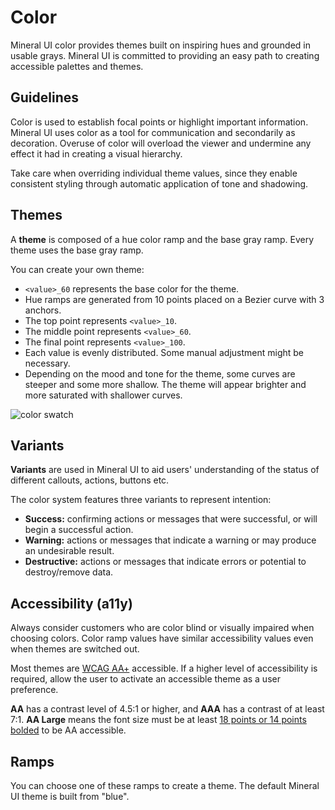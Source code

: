 # Color

Mineral UI color provides themes built on inspiring hues and grounded in usable grays.
Mineral UI is committed to providing an easy path to creating accessible palettes and themes.

## Guidelines

Color is used to establish focal points or highlight important information.
Mineral UI uses color as a tool for communication and secondarily as decoration.
Overuse of color will overload the viewer and undermine any effect it had in creating a visual hierarchy.

Take care when overriding individual theme values, since they enable consistent styling through automatic application of tone and shadowing.

## Themes

A **theme** is composed of a hue color ramp and the base gray ramp. Every theme uses the base gray ramp.

You can create your own theme:
  - `<value>_60` represents the base color for the theme.
  - Hue ramps are generated from 10 points placed on a Bezier curve with 3 anchors.
  - The top point represents `<value>_10`.
  - The middle point represents `<value>_60`.
  - The final point represents `<value>_100`.
  - Each value is evenly distributed. Some manual adjustment might be necessary.
  - Depending on the mood and tone for the theme, some curves are steeper and some more shallow. The theme will appear brighter and more saturated with shallower curves.

![color swatch](/images/color-swatch.png)

## Variants

**Variants** are used in Mineral UI to aid users' understanding of the status of different callouts, actions, buttons etc.

The color system features three variants to represent intention:
- **Success:** confirming actions or messages that were successful, or will begin a successful action.
- **Warning:** actions or messages that indicate a warning or may produce an undesirable result.
- **Destructive:** actions or messages that indicate errors or potential to destroy/remove data.

<Variants />

## Accessibility (a11y)

Always consider customers who are color blind or visually impaired when choosing colors.
Color ramp values have similar accessibility values even when themes are switched out.

Most themes are [WCAG AA+](https://www.w3.org/TR/WCAG20/) accessible. If a higher level of accessibility is required, allow the user to activate an accessible theme as a user preference.

**AA** has a contrast level of 4.5:1 or higher, and **AAA** has a contrast of at least 7:1.
**AA Large** means the font size must be at least [18 points or 14 points bolded](https://developer.paciellogroup.com/blog/2012/05/whats-large-text-in-wcag-2-0-parlance/) to be AA accessible.

## Ramps

You can choose one of these ramps to create a theme.
The default Mineral UI theme is built from "blue".

